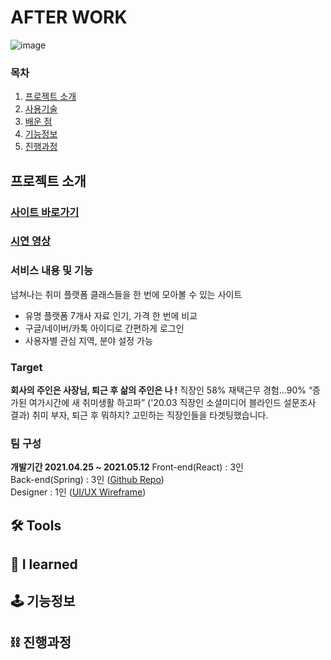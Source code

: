 # AFTER WORK
![image](https://user-images.githubusercontent.com/68773118/118100292-403b3d80-b411-11eb-9cd6-780ad804caa8.png)


### 목차
1. [프로젝트 소개](#프로젝트-소개)
2. [사용기술](#-tools)<br/>
3. [배운 점](#-i-learned)<br/>
4. [기능정보](#-기능정보)<br/>
5. [진행과정](#-진행과정)<br/>

## 프로젝트 소개
### [사이트 바로가기](https://afterwork.co.kr/)
### [시연 영상]()
### 서비스 내용 및 기능
넘쳐나는 취미 플랫폼 클래스들을 한 번에 모아볼 수 있는 사이트
- 유명 플랫폼 7개사 자료 인기, 가격 한 번에 비교 
- 구글/네이버/카톡 아이디로 간편하게 로그인 
- 사용자별 관심 지역, 분야 설정 가능

### Target 
**회사의 주인은 사장님, 퇴근 후 삶의 주인은 나 !**
직장인 58% 재택근무 경험…90% “증가된 여가시간에 새 취미생활 하고파” ('20.03 직장인 소셜미디어 블라인드 설문조사 결과)
취미 부자, 퇴근 후 뭐하지? 고민하는 직장인들을 타겟팅했습니다.

### 팀 구성
**개발기간 2021.04.25 ~ 2021.05.12**
Front-end(React) : 3인 <br/>
Back-end(Spring) : 3인 ([Github Repo](https://github.com/seongbinko/afterwork)) <br/>
Designer         : 1인 ([UI/UX Wireframe](https://xd.adobe.com/view/6930efb5-2686-4843-921c-c8a87578a9e6-3c63/grid)) <br/>


## 🛠 Tools

## 🔎 I learned 

## 🕹 기능정보

## ⛓ 진행과정
